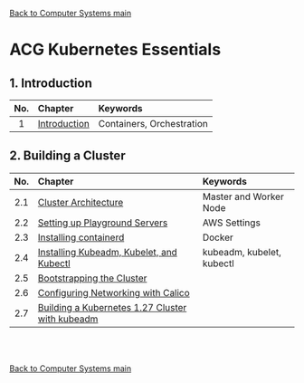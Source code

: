 [Back to Computer Systems main](../../../README.md)

# ACG Kubernetes Essentials

## 1. Introduction
|No.|Chapter|Keywords|
|:-:|:------|:-------|
|1|[Introduction](./01/note.md)|Containers, Orchestration|

## 2. Building a Cluster
|No.|Chapter|Keywords|
|:-:|:------|:-------|
|2.1|[Cluster Architecture](./02_01/note.md)|Master and Worker Node|
|2.2|[Setting up Playground Servers](./02_02/note.md)|AWS Settings|
|2.3|[Installing containerd](./02_03/note.md)|Docker|
|2.4|[Installing Kubeadm, Kubelet, and Kubectl](./02_04/note.md)|kubeadm, kubelet, kubectl|
|2.5|[Bootstrapping the Cluster](./02_05/note.md)||
|2.6|[Configuring Networking with Calico](./02_06/note.md)||
|2.7|[Building a Kubernetes 1.27 Cluster with kubeadm](./02_07/note.md)||

<br><br>


[Back to Computer Systems main](../../../README.md)
